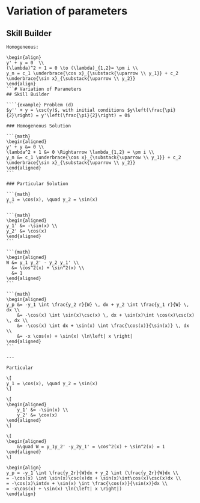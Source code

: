 # Variation of parameters
## Skill Builder

````{ (d) } $y''+ y = \csc(y)$ , $ y\frac{\pi}{2}= y'\frac{\pi}{2}= 0$
Homogeneous:

\begin{align}
y' + y = 0  \\
(\lambda)^2 + 1 = 0 \to (\lambda)_{1,2}= \pm i \\
y_n = c_1 \underbrace{\cos x}_{\substack{\uparrow \\ y_1}} + c_2 \underbrace{\sin x}_{\substack{\uparrow \\ y_2}}
\end{align}
```# Variation of Parameters
## Skill Builder

````{example} Problem (d)
$y'' + y = \csc(y)$, with initial conditions $y\left(\frac{\pi}{2}\right) = y'\left(\frac{\pi}{2}\right) = 0$

### Homogeneous Solution

```{math}
\begin{aligned}
y' + y &= 0 \\
\lambda^2 + 1 &= 0 \Rightarrow \lambda_{1,2} = \pm i \\
y_n &= c_1 \underbrace{\cos x}_{\substack{\uparrow \\ y_1}} + c_2 \underbrace{\sin x}_{\substack{\uparrow \\ y_2}}
\end{aligned}
```

### Particular Solution

```{math}
y_1 = \cos(x), \quad y_2 = \sin(x)
```

```{math}
\begin{aligned}
y_1' &= -\sin(x) \\
y_2' &= \cos(x)
\end{aligned}
```

```{math}
\begin{aligned}
W &= y_1 y_2' - y_2 y_1' \\
  &= \cos^2(x) + \sin^2(x) \\
  &= 1
\end{aligned}
```

```{math}
\begin{aligned}
y_p &= -y_1 \int \frac{y_2 r}{W} \, dx + y_2 \int \frac{y_1 r}{W} \, dx \\
    &= -\cos(x) \int \sin(x)\csc(x) \, dx + \sin(x)\int \cos(x)\csc(x) \, dx \\
    &= -\cos(x) \int dx + \sin(x) \int \frac{\cos(x)}{\sin(x)} \, dx \\
    &= -x \cos(x) + \sin(x) \ln\left| x \right|
\end{aligned}
```

---

Particular

\[
y_1 = \cos(x), \quad y_2 = \sin(x)
\]

\[
\begin{aligned}
    y_1' &= -\sin(x) \\
    y_2' &= \cox(x)
\end{aligned}
\]

\[
\begin{aligned}
    &\quad W = y_1y_2' -y_2y_1' = \cos^2(x) + \sin^2(x) = 1
\end{aligned}
\]

\begin{align}
y_p = -y_1 \int \frac{y_2r}{W}dx + y_2 \int (\frac{y_2r}{W}dx \\
= -\cos(x) \int \sin(x)\csc(x)dx + \sin(x)\int\cos(x)\csc(x)dx \\
= -\cos(x)\intdx + \sin(x) \int \frac{\cos(x)}{\sin(x)}dx \\
= -x\cos(x) + \sin(x) \ln(\left| x \right|)
\end{align}
````